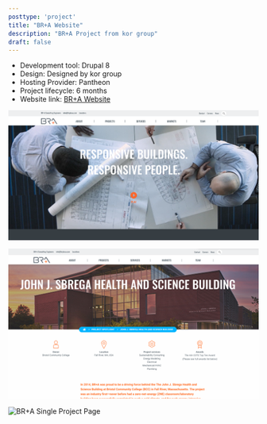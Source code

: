 ```yaml
---
posttype: 'project'
title: "BR+A Website"
description: "BR+A Project from kor group"
draft: false
---
```


- Development tool: Drupal 8         
- Design: Designed by kor group   
- Hosting Provider: Pantheon  
- Project lifecycle: 6 months  
- Website link: [BR+A Website](https://brplusa.com/)  

![BR+A Homepage](../../../assets/portfolio/kor/feature/bra/full-bra-homepage.png)

![BR+A Project Spotlight Page](../../../assets/portfolio/kor/feature/bra/full-bra-project-spotlight.png)

![BR+A Single Project Page](../../../assets/portfolio/kor/feature/bra/full-bra-single-project.png)